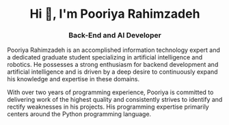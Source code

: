 <h1 align="center"> Hi 👋, I'm Pooriya Rahimzadeh </h1>

<h3 align="center"> Back-End and AI Developer </h3>
<p> Pooriya Rahimzadeh is an accomplished information technology expert and a dedicated graduate student specializing in artificial intelligence and robotics. He possesses a strong enthusiasm for backend development and artificial intelligence and is driven by a deep desire to continuously expand his knowledge and expertise in these domains. </p>
<p> With over two years of programming experience, Pooriya is committed to delivering work of the highest quality and consistently strives to identify and rectify weaknesses in his projects. His programming expertise primarily centers around the Python programming language. </p>
<p>  </p>
